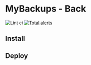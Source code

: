 # MyBackups - Back
![Lint ci](https://github.com/gboutte/mybackups-back/actions/workflows/lint.yml/badge.svg) 
[![Total alerts](https://img.shields.io/lgtm/alerts/g/gboutte/mybackups-back.svg?logo=lgtm&logoWidth=18)](https://lgtm.com/projects/g/gboutte/mybackups-back/alerts/)

## Install

## Deploy
